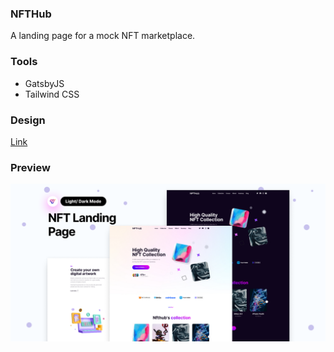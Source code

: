### NFTHub
A landing page for a mock NFT marketplace.

### Tools
- GatsbyJS
- Tailwind CSS

### Design
[Link](https://www.figma.com/community/file/1268100719044054170)

### Preview
![Figma Design Snap](/src/images/thumbnail.png)